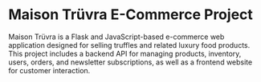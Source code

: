 # Maison Trüvra E-Commerce Project

Maison Trüvra is a Flask and JavaScript-based e-commerce web application designed for selling truffles and related luxury food products. This project includes a backend API for managing products, inventory, users, orders, and newsletter subscriptions, as well as a frontend website for customer interaction.


